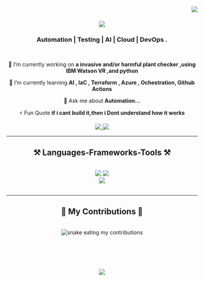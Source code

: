 <img align="right" src="https://visitor-badge.laobi.icu/badge?page_id=Siyanda-m" />

<h1 align="center">
    <img src="https://readme-typing-svg.herokuapp.com/?font=Righteous&size=35&center=true&vCenter=true&width=500&height=70&duration=4000&lines=Hi+There!+👋;+I'm+Siyanda+Mthimkhulu!;" />
</h1>

<h3 align="center">Automation | Testing | AI | Cloud | DevOps . </h3>

<br/>

<div align="center">
 
 🔭 I’m currently working on **a invasive and/or harmful plant checker ,using IBM Watson VR ,and python**
 
 🌱 I’m currently learning **AI , IaC , Terraform , Azure , Ochestration, Github Actions**

 💬 Ask me about **Automation...**

 ⚡ Fun Quote **if i cant build it,then i Dont understand how it works**
 
 </div>
 
<div align="center"> 
  <a href="mailto:smthimkhulu90@gmail.com">
    <img src="https://img.shields.io/badge/Gmail-333333?style=for-the-badge&logo=gmail&logoColor=red" />
  </a>
  <a href="https://linkedin.com/in/siyanda-mthimkhulu-60210466/" target="_blank">
    <img src="https://img.shields.io/badge/LinkedIn-0077B5?style=for-the-badge&logo=linkedin&logoColor=white" target="_blank" />
  </a>
 
 
</div>

 <hr/>
 
<h2 align="center">⚒️ Languages-Frameworks-Tools ⚒️</h2>
<br/>
<div align="center">
    <img src="https://skillicons.dev/icons?i=react,bootstrap,html,css,vscode,github,gitlab" />
    <img src="https://skillicons.dev/icons?i=python,javascript,java,git" /><br>
    <img src="https://skillicons.dev/icons?i=postman,behave,docker,selenium,jmeter" /><br>
</div>

<br/>
<hr/>

<div align="center">
  <h2>🐍 My Contributions 🐍</h2>
  <br>
  <img alt="snake eating my contributions" src="https://raw.githubusercontent.com/Siyanda-m2/Siyanda-m2/output/github-contribution-grid-snake.svg" />
  
  <br/><br/><br/>
</div>

<h3 align="center">
    <img src="https://readme-typing-svg.herokuapp.com/?font=Righteous&size=25&center=true&vCenter=true&width=500&height=70&duration=4000&lines=Thanks+for+visiting!+✌️;+Shoot+me+a+message+on+Linkedin!;I'm+always+down+to+collab+:)">
</h3>

<br/>

